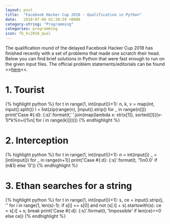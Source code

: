 ```yaml
---
layout: post
title:  "Facebook Hacker Cup 2018 - Qualification in Python"
date:   2018-07-06 01:38:59 +0000
category-string: "Programming"
categories: programming
icon: fb_hc2018_qual
---
```


The qualification round of the delayed Facebook Hacker Cup 2018 has finished recently with a set of problems that made one scratch their head. Below you can find brief solutions in Python that were fast enough to run on the given input files. The official problem statements/editorials can be found >>[here](https://www.facebook.com/notes/2249775598371662)<<.

# 1. Tourist
{% highlight python %}
for t in range(1, int(input())+1):
    n, k, v = map(int, input().split())
    l = list(zip(range(n), [input().strip() for _ in range(n)]))
    print('Case #{:d}: {:s}'.format(t,' '.join(map(lambda x: str(x[1]), sorted([l[((v-1)*k%n+i)%n] for i in range(k)])))))
{% endhighlight %}

# 2. Interception
{% highlight python %}
for t in range(1, int(input())+1):
    n = int(input())
    _ = [int(input()) for _ in range(n+1)]
    print('Case #{:d}: {:s}'.format(t, '1\n0.0' if (n&1) else '0'))
{% endhighlight %}

# 3. Ethan searches for a string
{% highlight python %}
for t in range(1, int(input())+1):
    s, ce = input().strip(), ''
    for i in range(1, len(s)-1):
        if s[i] == s[0] and not (s[:i] + s).startswith(s):
            ce = s[:i] + s; break
    print('Case #{:d}: {:s}'.format(t, 'Impossible' if len(ce)==0 else ce))
{% endhighlight %}
